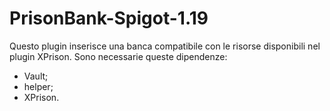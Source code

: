 # PrisonBank-Spigot-1.19

Questo plugin inserisce una banca compatibile con le risorse disponibili nel plugin XPrison.
Sono necessarie queste dipendenze:
  - Vault;
  - helper;
  - XPrison.

